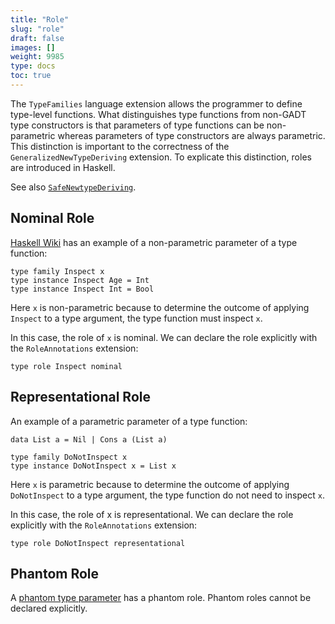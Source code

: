 ```yaml
---
title: "Role"
slug: "role"
draft: false
images: []
weight: 9985
type: docs
toc: true
---
```


The `TypeFamilies` language extension allows the programmer to define type-level functions. What distinguishes type functions from non-GADT type constructors is that parameters of type functions can be non-parametric whereas parameters of type constructors are always parametric. This distinction is important to the correctness of the `GeneralizedNewTypeDeriving` extension. To explicate this distinction, roles are introduced in Haskell.

  

See also [`SafeNewtypeDeriving`][1].

[1]: https://ghc.haskell.org/trac/ghc/wiki/SafeRoles

## Nominal Role
[Haskell Wiki][1] has an example of a non-parametric parameter of a type function:

    type family Inspect x
    type instance Inspect Age = Int    
    type instance Inspect Int = Bool

Here `x` is non-parametric because to determine the outcome of applying `Inspect` to a type argument, the type function must inspect `x`. 

In this case, the role of `x` is nominal. We can declare the role explicitly with the `RoleAnnotations` extension:
    
    type role Inspect nominal

[1]: https://ghc.haskell.org/trac/ghc/wiki/Roles

## Representational Role

An example of a parametric parameter of a type function:

    data List a = Nil | Cons a (List a)

    type family DoNotInspect x
    type instance DoNotInspect x = List x

Here `x` is parametric because to determine the outcome of applying `DoNotInspect` to a type argument, the type function do not need to inspect `x`.

In this case, the role of x is representational. We can declare the role explicitly with the `RoleAnnotations` extension:
    
    type role DoNotInspect representational




## Phantom Role
A [phantom type parameter][1] has a phantom role. Phantom roles cannot be declared explicitly.

  [1]: https://www.wikiod.com/haskell/phantom-types

